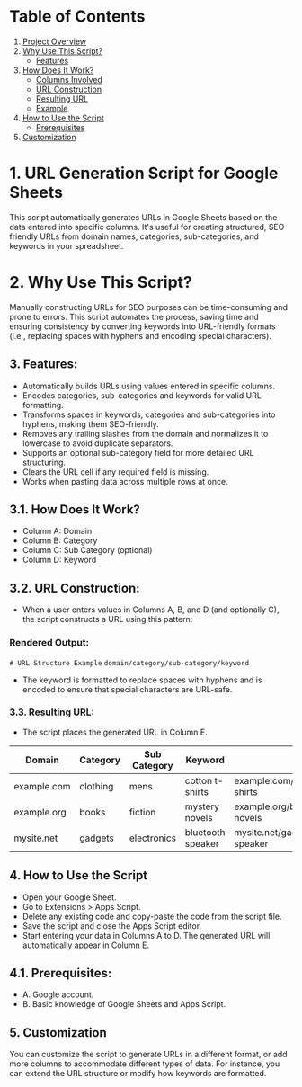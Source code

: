 # Table of Contents

1. [Project Overview](#project-overview)
2. [Why Use This Script?](#why-use-this-script)
   - [Features](#features)
3. [How Does It Work?](#how-does-it-work)
   - [Columns Involved](#columns-involved)
   - [URL Construction](#url-construction)
   - [Resulting URL](#resulting-url)
   - [Example](#example)
4. [How to Use the Script](#how-to-use-the-script)
   - [Prerequisites](#prerequisites)
5. [Customization](#customization)


# 1. URL Generation Script for Google Sheets
This script automatically generates URLs in Google Sheets based on the data entered into specific columns. It's useful for creating structured, SEO-friendly URLs from domain names, categories, sub-categories, and keywords in your spreadsheet.

# 2. Why Use This Script?
Manually constructing URLs for SEO purposes can be time-consuming and prone to errors. This script automates the process, saving time and ensuring consistency by converting keywords into URL-friendly formats (i.e., replacing spaces with hyphens and encoding special characters).

## 3. Features:
* Automatically builds URLs using values entered in specific columns.
* Encodes categories, sub-categories and keywords for valid URL formatting.
* Transforms spaces in keywords, categories and sub-categories into hyphens, making them SEO-friendly.
* Removes any trailing slashes from the domain and normalizes it to lowercase to avoid duplicate separators.
* Supports an optional sub-category field for more detailed URL structuring.
* Clears the URL cell if any required field is missing.
* Works when pasting data across multiple rows at once.

## 3.1. How Does It Work? 
* Column A: Domain
* Column B: Category
* Column C: Sub Category (optional)
* Column D: Keyword

## 3.2. URL Construction:
* When a user enters values in Columns A, B, and D (and optionally C), the script constructs a URL using this pattern:


### Rendered Output:


`# URL Structure Example`
`domain/category/sub-category/keyword`

* The keyword is formatted to replace spaces with hyphens and is encoded to ensure that special characters are URL-safe.

### 3.3. Resulting URL:

* The script places the generated URL in Column E.

| Domain       | Category  | Sub Category | Keyword           | URL                                          |
|--------------|-----------|--------------|-------------------|----------------------------------------------|
| example.com  | clothing  | mens         | cotton t-shirts   | example.com/clothing/mens/cotton-t-shirts    |
| example.org  | books     | fiction      | mystery novels    | example.org/books/fiction/mystery-novels     |
| mysite.net   | gadgets   | electronics  | bluetooth speaker | mysite.net/gadgets/electronics/bluetooth-speaker |

## 4. How to Use the Script

* Open your Google Sheet.
* Go to Extensions > Apps Script.
* Delete any existing code and copy-paste the code from the script file.
* Save the script and close the Apps Script editor.
* Start entering your data in Columns A to D. The generated URL will automatically appear in Column E.

## 4.1. Prerequisites:
* A. Google account.
* B. Basic knowledge of Google Sheets and Apps Script.

## 5. Customization

You can customize the script to generate URLs in a different format, or add more columns to accommodate different types of data. For instance, you can extend the URL structure or modify how keywords are formatted.












